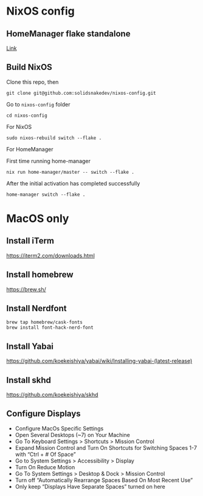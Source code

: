 # NixOS config

## HomeManager flake standalone
[Link](https://nix-community.github.io/home-manager/index.html#sec-flakes-standalone)

## Build NixOS

Clone this repo, then

```
git clone git@github.com:solidsnakedev/nixos-config.git
```

Go to `nixos-config` folder
```
cd nixos-config
```

For NixOS
```
sudo nixos-rebuild switch --flake .
```

For HomeManager

First time running home-manager
```
nix run home-manager/master -- switch --flake .

```

After the initial activation has completed successfully
```
home-manager switch --flake .
```


# MacOS only

## Install iTerm
https://iterm2.com/downloads.html
## Install homebrew
https://brew.sh/
## Install Nerdfont
```
brew tap homebrew/cask-fonts
brew install font-hack-nerd-font
```
## Install Yabai
https://github.com/koekeishiya/yabai/wiki/Installing-yabai-(latest-release)
## Install skhd
https://github.com/koekeishiya/skhd

## Configure Displays
- Configure MacOs Specific Settings
- Open Several Desktops (~7) on Your Machine
- Go To Keyboard Settings > Shortcuts > Mission Control
- Expand Mission Control and Turn On Shortcuts for Switching Spaces 1-7 with “Ctrl + # Of Space”
- Go to System Settings > Accessibility > Display
- Turn On Reduce Motion
- Go To System Settings > Desktop & Dock > Mission Control
- Turn off “Automatically Rearrange Spaces Based On Most Recent Use”
- Only keep “Displays Have Separate Spaces” turned on here
